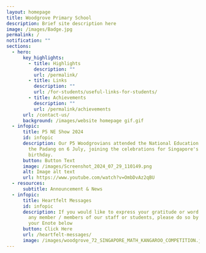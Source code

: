 ```yaml
---
layout: homepage
title: Woodgrove Primary School
description: Brief site description here
image: /images/Badge.jpg
permalink: /
notification: ""
sections:
  - hero:
      key_highlights:
        - title: Highlights
          description: ""
          url: /permalink/
        - title: Links
          description: ""
          url: /for-students/useful-links-for-students/
        - title: Achievements
          description: ""
          url: /permalink/achievements
      url: /contact-us/
      background: /images/website homepage gif.gif
  - infopic:
      title: P5 NE Show 2024
      id: infopic
      description: Our P5 Woodgrovians attended the National Education (NE) Show at
        the Padang on 6 July, joining the celebrations for Singapore's 59th
        birthday.
      button: Button Text
      image: /images/Screenshot_2024_07_29_110149.png
      alt: Image alt text
      url: https://www.youtube.com/watch?v=OmbDvAz2qBU
  - resources:
      subtitle: Announcement & News
  - infopic:
      title: Heartfelt Messages
      id: infopic
      description: If you would like to express your gratitude or word of thanks to
        any member / members of our staff or students, please do so by posting
        your Enote below
      button: Click Here
      url: /heartfelt-messages/
      image: /images/woodgrove_72_SINGAPORE_MATH_KANGAROO_COMPETITION.jpg
---
```

